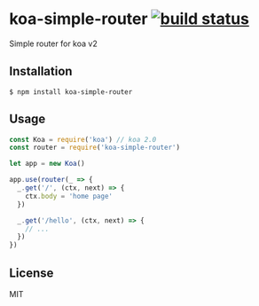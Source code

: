 
# koa-simple-router [![build status](https://travis-ci.org/gyson/koa-simple-router.svg)](https://travis-ci.org/gyson/koa-simple-router)

Simple router for koa v2

## Installation

```
$ npm install koa-simple-router
```

## Usage

```js
const Koa = require('koa') // koa 2.0
const router = require('koa-simple-router')

let app = new Koa()

app.use(router(_ => {
  _.get('/', (ctx, next) => {
    ctx.body = 'home page'
  })

  _.get('/hello', (ctx, next) => {
    // ...
  })
})
```

## License

MIT
